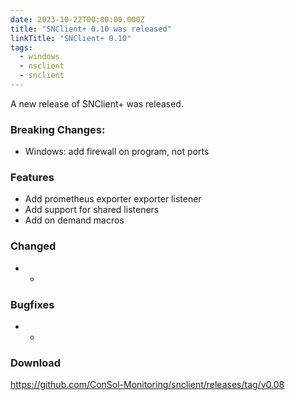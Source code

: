```yaml
---
date: 2023-10-22T00:00:00.000Z
title: "SNClient+ 0.10 was released"
linkTitle: "SNClient+ 0.10"
tags:
  - windows
  - nsclient
  - snclient
---
```

A new release of SNClient+ was released.
### Breaking Changes:
* Windows: add firewall on program, not ports
### Features
* Add prometheus exporter exporter listener
* Add support for shared listeners
* Add on demand macros
### Changed
* -
### Bugfixes
* -
### Download
<https://github.com/ConSol-Monitoring/snclient/releases/tag/v0.08>

